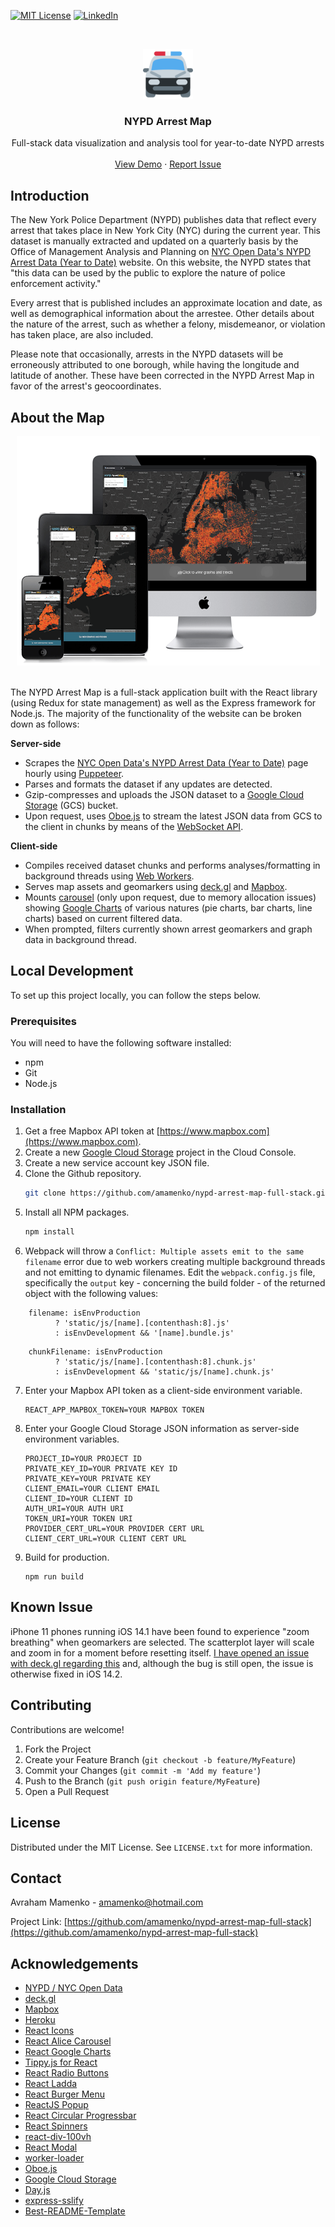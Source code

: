 [![MIT License][license-shield]][license-url]
[![LinkedIn][linkedin-shield]][linkedin-url]



<!-- PROJECT LOGO -->
<br />
<p align="center">
  <a href="https://github.com/amamenko/nypd-arrest-map-full-stack">
    <img src="Client/public/android-chrome-192x192.png" alt="Logo" width="80" height="80" />
  </a>

  <h3 align="center">NYPD Arrest Map</h3>

  <p align="center">
    Full-stack data visualization and analysis tool for year-to-date NYPD arrests 
    <br />
    <br />
    <a href="https://nypd-arrest-map.herokuapp.com">View Demo</a>
    ·
    <a href="https://github.com/amamenko/nypd-arrest-map-full-stack/issues">Report Issue</a> 
  </p>
</p>


## Introduction

The New York Police Department (NYPD) publishes data that reflect every arrest that takes place in New York City (NYC) during the current year. This dataset is manually extracted
and updated on a quarterly basis by the Office of Management Analysis and Planning on [NYC Open Data's NYPD Arrest Data (Year to Date)](https://data.cityofnewyork.us/Public-Safety/NYPD-Arrest-Data-Year-to-Date-/uip8-fykc) website.
On this website, the NYPD states that "this data can be used by the public to explore the nature of police enforcement activity."

Every arrest that is published includes an approximate location and date, as well as demographical information about the arrestee. Other details about the nature of the arrest, 
such as whether a felony, misdemeanor, or violation has taken place, are also included.

Please note that occasionally, arrests in the NYPD datasets will be erroneously attributed to one borough, while having the longitude and latitude of another. These have been corrected in the NYPD Arrest Map in
favor of the arrest's geocoordinates.


## About the Map

<p align="center">
<a href="https://nypd-arrest-map.herokuapp.com">
    <img  src="Client/images/ResponsiveDesignDemo.png" alt="NYPD Arrest Map Responsiveness Demo Screenshots" />
</a>
</span>
<br/ >
<br />


The NYPD Arrest Map is a full-stack application built with the React library (using Redux for state management) as well as the Express framework for Node.js. The majority of the functionality of the
website can be broken down as follows:

<strong>Server-side</strong>
* Scrapes the [NYC Open Data's NYPD Arrest Data (Year to Date)](https://data.cityofnewyork.us/Public-Safety/NYPD-Arrest-Data-Year-to-Date-/uip8-fykc) page
hourly using [Puppeteer](https://github.com/puppeteer/puppeteer).
* Parses and formats the dataset if any updates are detected.
* Gzip-compresses and uploads the JSON dataset to a [Google Cloud Storage](https://cloud.google.com/storage) (GCS) bucket.
* Upon request, uses [Oboe.js](http://oboejs.com) to stream the latest JSON data from GCS to the client in chunks by means of the [WebSocket API](https://developer.mozilla.org/en-US/docs/Web/API/WebSockets_API).

<strong>Client-side</strong>
* Compiles received dataset chunks and performs analyses/formatting in background threads using [Web Workers](https://developer.mozilla.org/en-US/docs/Web/API/Web_Workers_API).
* Serves map assets and geomarkers using [deck.gl](https://deck.gl) and [Mapbox](https://www.mapbox.com).
* Mounts [carousel](https://www.npmjs.com/package/react-alice-carousel) (only upon request, due to memory allocation issues) showing [Google Charts](https://www.npmjs.com/package/react-google-charts) of various natures (pie charts, bar charts, line charts) based on current filtered data.
* When prompted, filters currently shown arrest geomarkers and graph data in background thread.

## Local Development

To set up this project locally, you can follow the steps below.

### Prerequisites

You will need to have the following software installed:
* npm
* Git
* Node.js

### Installation

1. Get a free Mapbox API token at [https://www.mapbox.com](https://www.mapbox.com).
2. Create a new [Google Cloud Storage](https://cloud.google.com/storage) project in the Cloud Console.
3. Create a new service account key JSON file.
4. Clone the Github repository.
   ```sh
   git clone https://github.com/amamenko/nypd-arrest-map-full-stack.git
   ```
5. Install all NPM packages.
   ```sh
   npm install
   ```
6. Webpack will throw a `Conflict: Multiple assets emit to the same filename` error due to web workers creating multiple background threads and not emitting to dynamic
filenames. Edit the `webpack.config.js` file, specifically the `output` key - concerning the build folder - of the returned object with the following values:

  ```JS
      filename: isEnvProduction
            ? 'static/js/[name].[contenthash:8].js'
            : isEnvDevelopment && '[name].bundle.js'
  ``` 
    
  ```JS
      chunkFilename: isEnvProduction
            ? 'static/js/[name].[contenthash:8].chunk.js'
            : isEnvDevelopment && 'static/js/[name].chunk.js'
```  
   
7. Enter your Mapbox API token as a client-side environment variable.
   ```JS
   REACT_APP_MAPBOX_TOKEN=YOUR MAPBOX TOKEN
   ```
8. Enter your Google Cloud Storage JSON information as server-side environment variables.
   ```JS
   PROJECT_ID=YOUR PROJECT ID
   PRIVATE_KEY_ID=YOUR PRIVATE KEY ID
   PRIVATE_KEY=YOUR PRIVATE KEY
   CLIENT_EMAIL=YOUR CLIENT EMAIL
   CLIENT_ID=YOUR CLIENT ID
   AUTH_URI=YOUR AUTH URI
   TOKEN_URI=YOUR TOKEN URI
   PROVIDER_CERT_URL=YOUR PROVIDER CERT URL
   CLIENT_CERT_URL=YOUR CLIENT CERT URL
   ```
9. Build for production.
   ```JS
   npm run build
   ```
   
## Known Issue
iPhone 11 phones running iOS 14.1 have been found to experience "zoom breathing" when geomarkers are selected. The scatterplot layer will scale and zoom in for a moment before resetting itself.
[I have opened an issue with deck.gl regarding this](https://github.com/visgl/deck.gl/issues/5140) and, although the bug is still open, the issue is otherwise fixed in iOS 14.2.
   
<!-- CONTRIBUTING -->
## Contributing

Contributions are welcome!

1. Fork the Project
2. Create your Feature Branch (`git checkout -b feature/MyFeature`)
3. Commit your Changes (`git commit -m 'Add my feature'`)
4. Push to the Branch (`git push origin feature/MyFeature`)
5. Open a Pull Request



<!-- LICENSE -->
## License

Distributed under the MIT License. See `LICENSE.txt` for more information.



<!-- CONTACT -->
## Contact

Avraham Mamenko - amamenko@hotmail.com

Project Link: [https://github.com/amamenko/nypd-arrest-map-full-stack](https://github.com/amamenko/nypd-arrest-map-full-stack)


<!-- ACKNOWLEDGEMENTS -->
## Acknowledgements
* [NYPD / NYC Open Data](https://opendata.cityofnewyork.us)
* [deck.gl](https://deck.gl)
* [Mapbox](https://www.mapbox.com)
* [Heroku](https://www.heroku.com)
* [React Icons](https://react-icons.github.io/react-icons)
* [React Alice Carousel](https://www.npmjs.com/package/react-alice-carousel)
* [React Google Charts](https://react-google-charts.com)
* [Tippy.js for React](https://www.npmjs.com/package/@tippyjs/react)
* [React Radio Buttons](https://www.npmjs.com/package/react-radio-buttons)
* [React Ladda](https://www.npmjs.com/package/react-ladda)
* [React Burger Menu](https://github.com/negomi/react-burger-menu)
* [ReactJS Popup](https://www.npmjs.com/package/reactjs-popup)
* [React Circular Progressbar](https://www.npmjs.com/package/react-circular-progressbar)
* [React Spinners](https://www.npmjs.com/package/react-spinners)
* [react-div-100vh](https://www.npmjs.com/package/react-div-100vh)
* [React Modal](https://www.npmjs.com/package/react-modal)
* [worker-loader](https://www.npmjs.com/package/worker-loader)
* [Oboe.js](http://oboejs.com)
* [Google Cloud Storage](https://cloud.google.com/storage)
* [Day.js](https://github.com/iamkun/dayjs) 
* [express-sslify](https://www.npmjs.com/package/express-sslify)
* [Best-README-Template](https://github.com/othneildrew/Best-README-Template)


<!-- MARKDOWN LINKS & IMAGES -->
<!-- https://www.markdownguide.org/basic-syntax/#reference-style-links -->
[license-shield]: https://img.shields.io/github/license/othneildrew/Best-README-Template.svg?style=for-the-badge
[license-url]: https://github.com/amamenko/nypd-arrest-map-full-stack/blob/master/LICENSE.txt
[linkedin-shield]: https://img.shields.io/badge/-LinkedIn-black.svg?style=for-the-badge&logo=linkedin&colorB=555
[linkedin-url]: https://www.linkedin.com/in/avraham-mamenko-0599831b8

